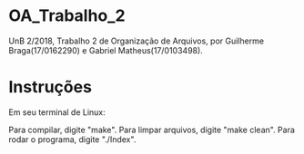 # OA_Trabalho_2
  
  UnB 2/2018, Trabalho 2 de Organização de Arquivos, por Guilherme Braga(17/0162290) e Gabriel Matheus(17/0103498). 

# Instruções
  Em seu terminal de Linux:
  
  Para compilar, digite "make".
  Para limpar arquivos, digite "make clean". 
  Para rodar o programa, digite "./Index".
